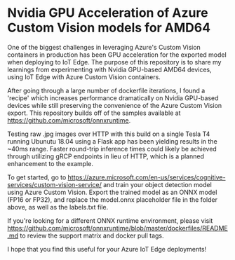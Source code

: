 # Nvidia GPU Acceleration of Azure Custom Vision models for AMD64
One of the biggest challenges in leveraging Azure's Custom Vision containers in production has been GPU acceleration for the exported model when deploying to IoT Edge. The purpose of this repository is to share my learnings from experimenting with Nvidia GPU-based AMD64 devices, using IoT Edge with Azure Custom Vision containers.

After going through a large number of dockerfile iterations, I found a 'recipe' which increases performance dramatically on Nvidia GPU-based devices while still preserving the convenience of the Azure Custom Vision export. This repository builds off of the samples available at https://github.com/microsoft/onnxruntime.

Testing raw .jpg images over HTTP with this build on a single Tesla T4 running Ubunutu 18.04 using a Flask app has been yielding results in the ~40ms range. Faster round-trip inference times could likely be achieved through utilizing gRCP endpoints in lieu of HTTP, which is a planned enhancement to the example.

To get started, go to https://azure.microsoft.com/en-us/services/cognitive-services/custom-vision-service/ and train your object detection model using Azure Custom Vision.  Export the trained model as an ONNX model (FP16 or FP32), and replace the model.onnx placeholder file in the folder above, as well as the labels.txt file.

If you're looking for a different ONNX runtime environment, please visit https://github.com/microsoft/onnxruntime/blob/master/dockerfiles/README.md to review the support matrix and docker pull tags.

I hope that you find this useful for your Azure IoT Edge deployments!


